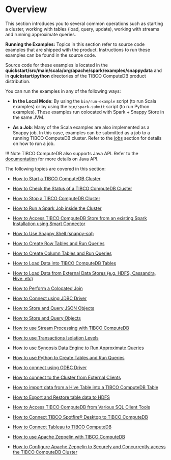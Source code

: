 # Overview

This section introduces you to several common operations such as starting a cluster, working with tables (load, query, update), working with streams and running approximate queries.

**Running the Examples:**
Topics in this section refer to source code examples that are shipped with the product. Instructions to run these examples can be found in the source code.

Source code for these examples is located in the **quickstart/src/main/scala/org/apache/spark/examples/snappydata** and in **quickstart/python** directories of the TIBCO ComputeDB product distribution. 

You can run the examples in any of the following ways:

* **In the Local Mode**: By using the `bin/run-example` script (to run Scala examples) or by using the `bin/spark-submit` script (to run Python examples). These examples run colocated with Spark + Snappy Store in the same JVM. 

* **As a Job**:	Many of the Scala examples are also implemented as a Snappy job. In this case, examples can be submitted as a job to a running TIBCO ComputeDB cluster. Refer to the [jobs](howto/run_spark_job_inside_cluster.md) section for details on how to run a job.

!!! Note
	TIBCO ComputeDB also supports Java API. Refer to the [documentation](./programming_guide/building_snappydata_applications_using_spark_api.md) for more details on Java API.

The following topics are covered in this section:

* [How to Start a TIBCO ComputeDB Cluster](howto/start_snappy_cluster.md)<a id="howto-startcluster"></a>

* [How to Check the Status of a TIBCO ComputeDB Cluster](howto/check_status_cluster.md)<a id="howto-statuscluster"></a>

* [How to Stop a TIBCO ComputeDB Cluster](howto/stop_snappy_cluster.md)<a id="howto-stopcluster"></a>

* [How to Run a Spark Job inside the Cluster](howto/run_spark_job_inside_cluster.md)<a id="howto-job"></a>

* [How to Access TIBCO ComputeDB Store from an existing Spark Installation using Smart Connector](howto/spark_installation_using_smart_connector.md)<a id="howto-splitmode"></a>

* [How to Use Snappy Shell (snappy-sql)](howto/use_snappy_shell.md)

* [How to Create Row Tables and Run Queries](howto/create_row_tables_and_run_queries.md)<a id="howto-row"></a>

* [How to Create Column Tables and Run Queries](howto/create_column_tables_and_run_queries.md)<a id="howto-column"></a>

* [How to Load Data into TIBCO ComputeDB Tables](howto/load_data_into_snappydata_tables.md)<a id="howto-load"></a>

* [How to Load Data from External Data Stores (e.g. HDFS, Cassandra, Hive, etc)](howto/load_data_from_external_data_stores.md)<a id="howto-external-source"></a>

* [How to Perform a Colocated Join](howto/perform_a_colocated_join.md)<a id="howto-colacatedJoin"></a>

* [How to Connect using JDBC Driver](howto/connect_using_jdbc_driver.md)<a id="howto-jdbc"></a>

* [How to Store and Query JSON Objects](howto/store_and_query_json_objects.md)<a id="howto-JSON"></a>

* [How to Store and Query Objects](howto/store_and_query_objects.md)<a id="howto-objects"></a>

* [How to use Stream Processing with TIBCO ComputeDB](howto/use_stream_processing_with_snappydata.md)<a id="howto-streams"></a>

* [How to use Transactions Isolation Levels](howto/use_transactions_isolation_levels.md)<a id="howto-transactions"></a>

* [How to use Synopsis Data Engine to Run Approximate Queries](howto/use_synopsis_data_engine_to_run_approximate_queries.md)<a id="howto-sde"></a>

* [How to use Python to Create Tables and Run Queries](howto/use_python_to_create_tables_and_run_queries.md)<a id="howto-python"></a>

* [How to connect using ODBC Driver](howto/connect_using_odbc_driver.md)<a id="howto-odbc"></a>

* [How to connect to the Cluster from External Clients](howto/connect_to_the_cluster_from_external_clients.md)<a id="howto-external-client"></a><a id="howto-connect-externalclients"></a>

* [How to import data from a Hive Table into a TIBCO ComputeDB Table](howto/import_from_hive_table.md)<a id="howto-import-hive"></a>

* [How to Export and Restore table data to HDFS](howto/export_hdfs.md)<a id="howto-export-hdfs"></a>

* [How to Access TIBCO ComputeDB from Various SQL Client Tools](howto/connect_oss_vis_client_tools.md)

* [How to Connect TIBCO Spotfire® Desktop to TIBCO ComputeDB](howto/connecttibcospotfire.md)

* [How to Connect Tableau to TIBCO ComputeDB](howto/tableauconnect.md) 

* [How to use Apache Zeppelin with TIBCO ComputeDB](howto/use_apache_zeppelin_with_snappydata.md)<a id="howto-zeppelin"></a>

* [How to Configure Apache Zeppelin to Securely and Concurrently access the TIBCO ComputeDB Cluster](howto/concurrent_apache_zeppelin_access_to_secure_snappydata.md)<a id="howto-concurrentzeppelin"></a>

